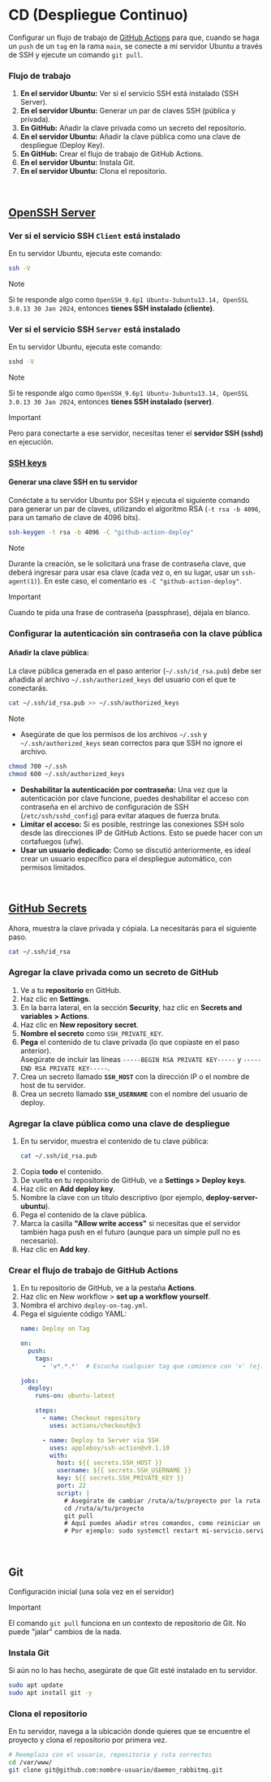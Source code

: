 # CD (Despliegue Continuo)

Configurar un flujo de trabajo de [GitHub Actions](https://docs.github.com/actions) para que, cuando se haga un `push` de un `tag` en la rama `main`, se conecte a mi servidor Ubuntu a través de SSH y ejecute un comando `git pull`.

### Flujo de trabajo

1. **En el servidor Ubuntu:** Ver si el servicio SSH está instalado (SSH Server).
2. **En el servidor Ubuntu:** Generar un par de claves SSH (pública y privada).
3. **En GitHub:** Añadir la clave privada como un secreto del repositorio.
4. **En el servidor Ubuntu:** Añadir la clave pública como una clave de despliegue (Deploy Key).
5. **En GitHub:** Crear el flujo de trabajo de GitHub Actions.
6. **En el servidor Ubuntu:** Instala Git.
7. **En el servidor Ubuntu:** Clona el repositorio.


<br/>

## [OpenSSH Server](https://documentation.ubuntu.com/server/how-to/security/openssh-server/)

### Ver si el servicio SSH `Client` está instalado

En tu servidor Ubuntu, ejecuta este comando:

```bash
ssh -V
```

> [!NOTE]
> Si te responde algo como `OpenSSH_9.6p1 Ubuntu-3ubuntu13.14, OpenSSL 3.0.13 30 Jan 2024`, entonces **tienes SSH instalado (cliente)**.

### Ver si el servicio SSH `Server` está instalado

En tu servidor Ubuntu, ejecuta este comando:

```bash
sshd -V
```

> [!NOTE]
> Si te responde algo como `OpenSSH_9.6p1 Ubuntu-3ubuntu13.14, OpenSSL 3.0.13 30 Jan 2024`, entonces **tienes SSH instalado (server)**.

> [!IMPORTANT]
> Pero para conectarte a ese servidor, necesitas tener el **servidor SSH (sshd)** en ejecución.


### [SSH keys](https://documentation.ubuntu.com/server/how-to/security/openssh-server/#ssh-keys)

#### Generar una clave SSH en tu servidor 

Conéctate a tu servidor Ubuntu por SSH y ejecuta el siguiente comando para generar un par de claves, utilizando el algoritmo RSA (`-t rsa -b 4096`, para un tamaño de clave de 4096 bits).

```sh
ssh-keygen -t rsa -b 4096 -C "github-action-deploy"
```

> [!NOTE]
> Durante la creación, se le solicitará una frase de contraseña clave, que deberá ingresar para usar esa clave (cada vez o, en su lugar, usar un `ssh-agent(1)`). En este caso, el comentario es `-C "github-action-deploy"`.

> [!IMPORTANT]
> Cuando te pida una frase de contraseña (passphrase), déjala en blanco.

### Configurar la autenticación sin contraseña con la clave pública 

#### Añadir la clave pública: 

La clave pública generada en el paso anterior (`~/.ssh/id_rsa.pub`) debe ser añadida al archivo `~/.ssh/authorized_keys` del usuario con el que te conectarás.

```sh
cat ~/.ssh/id_rsa.pub >> ~/.ssh/authorized_keys
```

> [!NOTE]
> - Asegúrate de que los permisos de los archivos `~/.ssh` y `~/.ssh/authorized_keys` sean correctos para que SSH no ignore el archivo.
> ```sh
> chmod 700 ~/.ssh
> chmod 600 ~/.ssh/authorized_keys
> ```
> - **Deshabilitar la autenticación por contraseña:** Una vez que la autenticación por clave funcione, puedes deshabilitar el acceso con contraseña en el archivo de configuración de SSH (`/etc/ssh/sshd_config`) para evitar ataques de fuerza bruta.
> - **Limitar el acceso:** Si es posible, restringe las conexiones SSH solo desde las direcciones IP de GitHub Actions. Esto se puede hacer con un cortafuegos (ufw).
> - **Usar un usuario dedicado:** Como se discutió anteriormente, es ideal crear un usuario específico para el despliegue automático, con permisos limitados.


<br/>

## [GitHub Secrets](https://docs.github.com/en/actions/concepts/security/secrets)

Ahora, muestra la clave privada y cópiala. La necesitarás para el siguiente paso. 

```sh
cat ~/.ssh/id_rsa
```

### Agregar la clave privada como un secreto de GitHub 

1. Ve a tu **repositorio** en GitHub.
2. Haz clic en **Settings**.
3. En la barra lateral, en la sección **Security**, haz clic en **Secrets and variables > Actions**.
4. Haz clic en **New repository secret**.
5. **Nombre el secreto** como `SSH_PRIVATE_KEY`.
6. **Pega** el contenido de tu clave privada (lo que copiaste en el paso anterior).  
   Asegúrate de incluir las líneas `-----BEGIN RSA PRIVATE KEY-----` y `-----END RSA PRIVATE KEY-----`. 
7. Crea un secreto llamado **`SSH_HOST`** con la dirección IP o el nombre de host de tu servidor.
8. Crea un secreto llamado **`SSH_USERNAME`** con el nombre del usuario de deploy.

### Agregar la clave pública como una clave de despliegue 

1. En tu servidor, muestra el contenido de tu clave pública:
   ```sh
   cat ~/.ssh/id_rsa.pub
   ```
2. Copia **todo** el contenido.
3. De vuelta en tu repositorio de GitHub, ve a **Settings > Deploy keys**.
4. Haz clic en **Add deploy key**.
5. Nombre la clave con un título descriptivo (por ejemplo, **deploy-server-ubuntu**).
6. Pega el contenido de la clave pública.
7. Marca la casilla **"Allow write access"** si necesitas que el servidor también haga push en el futuro (aunque para un simple pull no es necesario).
8. Haz clic en **Add key**.

###  Crear el flujo de trabajo de GitHub Actions

1. En tu repositorio de GitHub, ve a la pestaña **Actions**.
2. Haz clic en New workflow > **set up a workflow yourself**.
3. Nombra el archivo `deploy-on-tag.yml`.
4. Pega el siguiente código YAML:
   ```yaml
   name: Deploy on Tag
   
   on:
     push:
       tags:
         - 'v*.*.*'  # Escucha cualquier tag que comience con 'v' (ej. v1.0.0)
   
   jobs:
     deploy:
       runs-on: ubuntu-latest
   
       steps:
         - name: Checkout repository
           uses: actions/checkout@v3
   
         - name: Deploy to Server via SSH
           uses: appleboy/ssh-action@v0.1.10
           with:
             host: ${{ secrets.SSH_HOST }}
             username: ${{ secrets.SSH_USERNAME }}
             key: ${{ secrets.SSH_PRIVATE_KEY }}
             port: 22
             script: |
               # Asegúrate de cambiar /ruta/a/tu/proyecto por la ruta real en tu servidor
               cd /ruta/a/tu/proyecto
               git pull
               # Aquí puedes añadir otros comandos, como reiniciar un servicio
               # Por ejemplo: sudo systemctl restart mi-servicio.service
   ```

<br/>

## Git

Configuración inicial (una sola vez en el servidor)

> [!IMPORTANT]
> El comando `git pull` funciona en un contexto de repositorio de Git. No puede "jalar" cambios de la nada. 

### Instala Git

Si aún no lo has hecho, asegúrate de que Git esté instalado en tu servidor.

```sh
sudo apt update
sudo apt install git -y
```

### Clona el repositorio

En tu servidor, navega a la ubicación donde quieres que se encuentre el proyecto y clona el repositorio por primera vez.

```sh
# Reemplaza con el usuario, repositorio y ruta correctos
cd /var/www/
git clone git@github.com:nombre-usuario/daemon_rabbitmq.git
```
